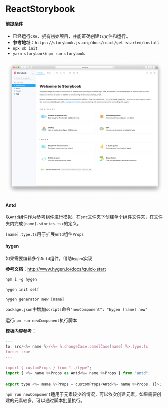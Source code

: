 # ReactStorybook

#### 前提条件

- 已经运行`CRA`，拥有初始项目，并能正确创建`ts`文件和运行。
- **参考地址**：`https://storybook.js.org/docs/react/get-started/install`
- `npx sb init`
- `yarn storybook`/`npm run storybook`

<img src="./resources/1.png"/>

#### Antd

以`Antd`组件作为参考组件进行模拟，在`src`文件夹下创建单个组件文件夹，在文件夹内完成`[name].stories.tsx`的定义。

`[name].type.ts`用于扩展`Antd`组件`Props`

#### hygen

如果需要编辑多个`Antd`组件，借助`hygen`实现

**参考文档**：http://www.hygen.io/docs/quick-start

`npm i -g hygen`

`hygen init self`

`hygen generator new [name]`

`package.json`中增加`scripts`命令`"newComponent": "hygen [name] new"`

运行`npm run newComponent`执行脚本

**模板内容参考：**

```js
---
to: src/<%= name %>/<%= h.changeCase.camelCase(name) %>.type.ts
force: true
---

import { customProps } from "../type";
import { <%= name %>Props as Antd<%= name %>Props } from "antd";

export type <%= name %>Props = customProps<Antd<%= name %>Props, {}>;

```

`npm run newComponent`适用于元素较少的情况，可以依次创建元素，如果需要创建的元素较多，可以通过脚本批量执行。
